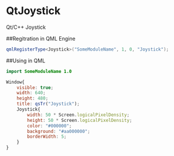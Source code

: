 # QtJoystick
Qt/C++ Joystick

##Regitration in QML Engine
```C++
qmlRegisterType<Joystick>("SomeModuleName", 1, 0, "Joystick");
```

##Using in QML
```QML
import SomeModuleName 1.0

Window{
    visible: true;
    width: 640;
    height: 480;
    title: qsTr("Joystick");
	Joystick{
	    width: 50 * Screen.logicalPixelDensity;
	    height: 50 * Screen.logicalPixelDensity;
	    color: "#000000";
	    background: "#aa000000";
	    borderWidth: 5;
	}
}
```
